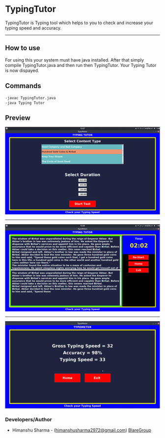 # TypingTutor
TypingTutor is Typing tool which helps to you to check and increase your typing speed and accuracy.


---

## How to use
For using this your system must have java installed. After that simply compile TypingTutor.java and then run then TypingTutor. Your Typing Tutor is now dispayed.


## Commands

    -javac TypingTutor.java
    -java Typing Tutor


##  Preview

![Typing Tutor Home Window ](images/homewindow.png "Home Window")

---

![Typing Tutor Typing Window ](images/Typingwindow.png "Typing Window")

---

![Typing Tutor Result Window ](images/resultwindow.png "/Result Window")

### Developers/Author
- Himanshu Sharma - (himanshusharma2972@gmail.com) [BlareGroup](www.blaregroup.com)




